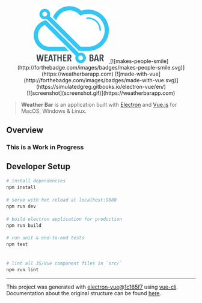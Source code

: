 <center>
  <a href="https://weatherbarapp.com">
    <img src="logo/color-black-text/logo.png" alt="Temps" width="200"/>
  </a>
  [![makes-people-smile](http://forthebadge.com/images/badges/makes-people-smile.svg)](https://weatherbarapp.com)  [![made-with-vue](http://forthebadge.com/images/badges/made-with-vue.svg)](https://simulatedgreg.gitbooks.io/electron-vue/en/)
  <br />
  [![screenshot](screenshot.gif)](https://weatherbarapp.com)
</center>

> __Weather Bar__ is an application built with [Electron](https://electronjs.org/) and [Vue.js](https://vuejs.org/) for MacOS, Windows & Linux.

Overview
---

### This is a Work in Progress

Developer Setup
---

``` bash
# install dependencies
npm install

# serve with hot reload at localhost:9080
npm run dev

# build electron application for production
npm run build

# run unit & end-to-end tests
npm test


# lint all JS/Vue component files in `src/`
npm run lint

```

---

This project was generated with [electron-vue](https://github.com/SimulatedGREG/electron-vue)@[1c165f7](https://github.com/SimulatedGREG/electron-vue/tree/1c165f7c5e56edaf48be0fbb70838a1af26bb015) using [vue-cli](https://github.com/vuejs/vue-cli). Documentation about the original structure can be found [here](https://simulatedgreg.gitbooks.io/electron-vue/content/index.html).
